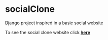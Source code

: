 # socialClone
Django project inspired in a basic social website

To see the social clone website click <a href="https://burnished-edge-255901.appspot.com/" target="__blank"><strong>here</strong></a>
